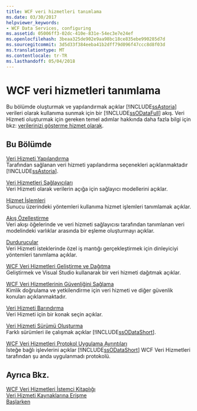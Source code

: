 ```yaml
---
title: WCF veri hizmetleri tanımlama
ms.date: 03/30/2017
helpviewer_keywords:
- WCF Data Services, configuring
ms.assetid: 05006ff3-02dc-410e-831e-54ec3e7e24ef
ms.openlocfilehash: 3beaa325de902e9aa98bc18ce835ebe990285d7d
ms.sourcegitcommit: 3d5d33f384eeba41b2dff79d096f47ccc8d8f03d
ms.translationtype: MT
ms.contentlocale: tr-TR
ms.lasthandoff: 05/04/2018
---
```

# <a name="defining-wcf-data-services"></a>WCF veri hizmetleri tanımlama
Bu bölümde oluşturmak ve yapılandırmak açıklar [!INCLUDE[ssAstoria](../../../../includes/ssastoria-md.md)] verileri olarak kullanıma sunmak için bir [!INCLUDE[ssODataFull](../../../../includes/ssodatafull-md.md)] akış. Veri Hizmeti oluşturmak için gereken temel adımlar hakkında daha fazla bilgi için bkz: [verilerinizi gösterme hizmet olarak](../../../../docs/framework/data/wcf/exposing-your-data-as-a-service-wcf-data-services.md).  
  
## <a name="in-this-section"></a>Bu Bölümde  
 [Veri Hizmeti Yapılandırma](../../../../docs/framework/data/wcf/configuring-the-data-service-wcf-data-services.md)  
 Tarafından sağlanan veri hizmeti yapılandırma seçenekleri açıklanmaktadır [!INCLUDE[ssAstoria](../../../../includes/ssastoria-md.md)].  
  
 [Veri Hizmetleri Sağlayıcıları](../../../../docs/framework/data/wcf/data-services-providers-wcf-data-services.md)  
 Veri Hizmeti olarak verilerin açığa için sağlayıcı modellerini açıklar.  
  
 [Hizmet İşlemleri](../../../../docs/framework/data/wcf/service-operations-wcf-data-services.md)  
 Sunucu üzerindeki yöntemleri kullanıma hizmet işlemleri tanımlamak açıklar.  
  
 [Akış Özelleştirme](../../../../docs/framework/data/wcf/feed-customization-wcf-data-services.md)  
 Veri akışı öğelerinde ve veri hizmeti sağlayıcısı tarafından tanımlanan veri modelindeki varlıklar arasında bir eşleme oluşturmayı açıklar.  
  
 [Durdurucular](../../../../docs/framework/data/wcf/interceptors-wcf-data-services.md)  
 Veri Hizmeti isteklerinde özel iş mantığı gerçekleştirmek için dinleyiciyi yöntemleri tanımlama açıklar.  
  
 [WCF Veri Hizmetleri Geliştirme ve Dağıtma](../../../../docs/framework/data/wcf/developing-and-deploying-wcf-data-services.md)  
 Geliştirmek ve Visual Studio kullanarak bir veri hizmeti dağıtmak açıklar.  
  
 [WCF Veri Hizmetlerinin Güvenliğini Sağlama](../../../../docs/framework/data/wcf/securing-wcf-data-services.md)  
 Kimlik doğrulama ve yetkilendirme için veri hizmeti ve diğer güvenlik konuları açıklanmaktadır.  
  
 [Veri Hizmeti Barındırma](../../../../docs/framework/data/wcf/hosting-the-data-service-wcf-data-services.md)  
 Veri Hizmeti için bir konak seçin açıklar.  
  
 [Veri Hizmeti Sürümü Oluşturma](../../../../docs/framework/data/wcf/data-service-versioning-wcf-data-services.md)  
 Farklı sürümleri ile çalışmak açıklar [!INCLUDE[ssODataShort](../../../../includes/ssodatashort-md.md)].  
  
 [WCF Veri Hizmetleri Protokol Uygulama Ayrıntıları](../../../../docs/framework/data/wcf/wcf-data-services-protocol-implementation-details.md)  
 İsteğe bağlı işlevlerini açıklar [!INCLUDE[ssODataShort](../../../../includes/ssodatashort-md.md)] WCF Veri Hizmetleri tarafından şu anda uygulanmadı protokolü.  
  
## <a name="see-also"></a>Ayrıca Bkz.  
 [WCF Veri Hizmetleri İstemci Kitaplığı](../../../../docs/framework/data/wcf/wcf-data-services-client-library.md)  
 [Veri Hizmeti Kaynaklarına Erişme](../../../../docs/framework/data/wcf/accessing-data-service-resources-wcf-data-services.md)  
 [Başlarken](../../../../docs/framework/data/wcf/getting-started-with-wcf-data-services.md)
